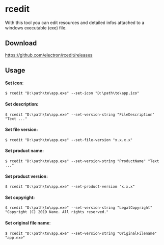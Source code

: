 # rcedit
With this tool you can edit resources and detailed infos attached to a windows executable (exe) file.

## Download
https://github.com/electron/rcedit/releases

## Usage

#### Set icon:
```
$ rcedit "D:\path\to\app.exe" --set-icon "D:\path\to\app.ico"
```

#### Set description:
```
$ rcedit "D:\path\to\app.exe" --set-version-string "FileDescription" "Text ..."
```

#### Set file version:
```
$ rcedit "D:\path\to\app.exe" --set-file-version "x.x.x.x"
```

#### Set product name:
```
$ rcedit "D:\path\to\app.exe" --set-version-string "ProductName" "Text ..."
```

#### Set product version:
```
$ rcedit "D:\path\to\app.exe" --set-product-version "x.x.x"
```

#### Set copyright:
```
$ rcedit "D:\path\to\app.exe" --set-version-string "LegalCopyright" "Copyright (C) 2019 Name. All rights reserved."
```

#### Set original file name:
```
$ rcedit "D:\path\to\app.exe" --set-version-string "OriginalFilename" "app.exe"
```
